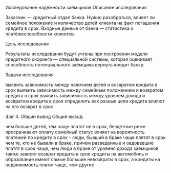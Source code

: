 Исследование надёжности заёмщиков
Описание исследования

Заказчик — кредитный отдел банка. Нужно разобраться, влияет ли семейное положение и количество детей клиента на факт погашения кредита в срок. Входные данные от банка — статистика о платёжеспособности клиентов.

Цель исследования

Результаты исследования будут учтены при построении модели кредитного скоринга — специальной системы, которая оценивает способность потенциального заёмщика вернуть кредит банку.

Задачи исследования

выявить зависимость между наличием детей и возвратом кредита в срок
выявить зависимость между семейным положением и возвратом кредита в срок
выявить зависимость между уровнем дохода и возвратом кредита в срок
определить как разные цели кредита влияют на его возврат в срок

Шаг 4. Общий вывод
Общий вывод:

чем больше детей, тем чаще платят не в срок, бездетные реже просрачивают оплату
семейный статус влияет на вероятность платежей по кредиту в срок - люди, бывший в браке чаще плятят в срок чем те, кто не бывали в браке, причем разведенные и овдовевшие платят в срок чаще, чем люди в браке
от уровеня дохода заемщиков также зависит возврат кредита в срок
кредиты на автомобиль и образование имеют самые большие невозвраты в срок, а кредиты на недвижимость платят чаще, чем другие
